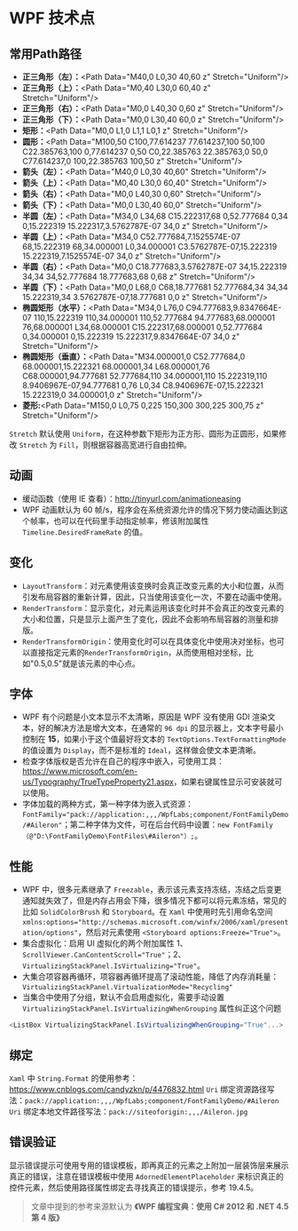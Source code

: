 # WPF 技术点


## 常用Path路径 ##

* **正三角形（左）：**&lt;Path Data="M40,0 L0,30 40,60 z" Stretch="Uniform"/&gt;
* **正三角形（上）：**&lt;Path Data="M0,40 L30,0 60,40 z" Stretch="Uniform"/&gt;
* **正三角形（右）：**&lt;Path Data="M0,0 L40,30 0,60 z" Stretch="Uniform"/&gt;
* **正三角形（下）：**&lt;Path Data="M0,0 L30,40 60,0 z" Stretch="Uniform"/&gt;
* **矩形：**&lt;Path Data="M0,0 L1,0 L1,1 L0,1 z" Stretch="Uniform"/&gt;
* **圆形：**&lt;Path Data="M100,50 C100,77.614237 77.614237,100 50,100 C22.385763,100 0,77.614237 0,50 C0,22.385763 22.385763,0 50,0 C77.614237,0 100,22.385763 100,50 z" Stretch="Uniform"/&gt;
* **箭头（左）：**&lt;Path Data="M40,0 L0,30 40,60" Stretch="Uniform"/&gt;
* **箭头（上）：**&lt;Path Data="M0,40 L30,0 60,40" Stretch="Uniform"/&gt;
* **箭头（右）：**&lt;Path Data="M0,0 L40,30 0,60" Stretch="Uniform"/&gt;
* **箭头（下）：**&lt;Path Data="M0,0 L30,40 60,0" Stretch="Uniform"/&gt;
* **半圆（左）：**&lt;Path Data="M34,0 L34,68 C15.222317,68 0,52.777684 0,34 0,15.222319 15.222317,3.5762787E-07 34,0 z" Stretch="Uniform"/&gt;
* **半圆（上）：**&lt;Path Data="M34,0 C52.777684,7.1525574E-07 68,15.222319 68,34.000001 L0,34.000001 C3.5762787E-07,15.222319 15.222319,7.1525574E-07 34,0 z" Stretch="Uniform"/&gt;
* **半圆（右）：**&lt;Path Data="M0,0 C18.777683,3.5762787E-07 34,15.222319 34,34 34,52.777684 18.777683,68 0,68 z" Stretch="Uniform"/&gt;
* **半圆（下）：**&lt;Path Data="M0,0 L68,0 C68,18.777681 52.777684,34 34,34 15.222319,34 3.5762787E-07,18.777681 0,0 z" Stretch="Uniform"/&gt;
* **椭圆矩形（水平）：**&lt;Path Data="M34,0 L76,0 C94.777683,9.8347664E-07 110,15.222319 110,34.000001 110,52.777684 94.777683,68.000001 76,68.000001 L34,68.000001 C15.222317,68.000001 0,52.777684 0,34.000001 0,15.222319 15.222317,9.8347664E-07 34,0 z" Stretch="Uniform"/&gt;
* **椭圆矩形（垂直）：**&lt;Path Data="M34.000001,0 C52.777684,0 68.000001,15.222321 68.000001,34 L68.000001,76 C68.000001,94.777681 52.777684,110 34.000001,110 15.222319,110 8.9406967E-07,94.777681 0,76 L0,34 C8.9406967E-07,15.222321 15.222319,0 34.000001,0 z" Stretch="Uniform"/&gt;
* **菱形:**&lt;Path Data="M150,0 L0,75 0,225 150,300 300,225 300,75 z" Stretch="Uniform"/&gt;

`Stretch` 默认使用 `Uniform`，在这种参数下矩形为正方形、圆形为正圆形，如果修改 `Stretch` 为 `Fill`，则根据容器高宽进行自由拉伸。

## 动画 ##

* 缓动函数（使用 IE 查看）：<http://tinyurl.com/animationeasing>
* WPF 动画默认为 60 帧/s，程序会在系统资源允许的情况下努力使动画达到这个帧率，也可以在代码里手动指定帧率，修该附加属性 `Timeline.DesiredFrameRate` 的值。

## 变化 ##

* `LayoutTransform`：对元素使用该变换时会真正改变元素的大小和位置，从而引发布局容器的重新计算，因此，只当使用该变化一次，不要在动画中使用。
* `RenderTransform`：显示变化，对元素运用该变化时并不会真正的改变元素的大小和位置，只是显示上面产生了变化，因此不会影响布局容器的测量和排版。
* `RenderTransformOrigin`：使用变化时可以在具体变化中使用决对坐标，也可以直接指定元素的`RenderTransformOrigin`，从而使用相对坐标，比如"0.5,0.5"就是该元素的中心点。

## 字体 ##

* WPF 有个问题是小文本显示不太清晰，原因是 WPF 没有使用 GDI 渲染文本，好的解决方法是增大文本，在通常的 `96 dpi` 的显示器上，文本字号最小控制在 **15**，如果小于这个值最好将文本的 `TextOptions.TextFormattingMode` 的值设置为 `Display`，而不是标准的 `Ideal`，这样做会使文本更清晰。
* 检查字体版权是否允许在自己的程序中嵌入，可使用工具：<https://www.microsoft.com/en-us/Typography/TrueTypeProperty21.aspx>，如果右键属性显示可安装就可以使用。
* 字体加载的两种方式，第一种字体为嵌入式资源：`FontFamily="pack://application:,,,/WpfLabs;component/FontFamilyDemo/#Aileron"`；第二种字体为文件，可在后台代码中设置：`new FontFamily（@"D:\FontFamilyDemo\FontFiles\#Aileron"）;`。

## 性能 ##

* WPF 中，很多元素继承了 `Freezable`，表示该元素支持冻结，冻结之后变更通知就失效了，但是内存占用会下降，很多情况下都可以将元素冻结，常见的比如 `SolidColorBrush` 和 `Storyboard`。在 `Xaml` 中使用时先引用命名空间 `xmlns:options="http://schemas.microsoft.com/winfx/2006/xaml/presentation/options"`，然后对元素使用 `<Storyboard options:Freeze="True">`。
* 集合虚拟化：启用 UI 虚拟化的两个附加属性  1、`ScrollViewer.CanContentScroll="True"`；2、`VirtualizingStackPanel.IsVirtualizing="True"`。
* 大集合项容器再循环，项容器再循环提高了滚动性能，降低了内存消耗量：`VirtualizingStackPanel.VirtualizationMode="Recycling"`
* 当集合中使用了分组，默认不会启用虚拟化，需要手动设置 `VirtualizingStackPanel.IsVirtualizingWhenGrouping` 属性纠正这个问题

```csharp
<ListBox VirtualizingStackPanel.IsVirtualizingWhenGrouping="True"...>
```

## 绑定 ##

`Xaml` 中 `String.Format` 的使用参考：<https://www.cnblogs.com/candyzkn/p/4476832.html>
`Uri` 绑定资源路径写法：`pack://application:,,,/WpfLabs;component/FontFamilyDemo/#Aileron`
`Uri` 绑定本地文件路径写法：`pack://siteoforigin:,,,/Aileron.jpg`

## 错误验证 ##

显示错误提示可使用专用的错误模板，即再真正的元素之上附加一层装饰层来展示真正的错误，注意在错误模板中使用 `AdornedElementPlaceholder` 来标识真正的控件元素，然后使用路径属性绑定去寻找真正的错误提示，参考 19.4.5。

>文章中提到的参考来源默认为 **《WPF 编程宝典：使用 C# 2012 和 .NET 4.5 第 4 版》**

